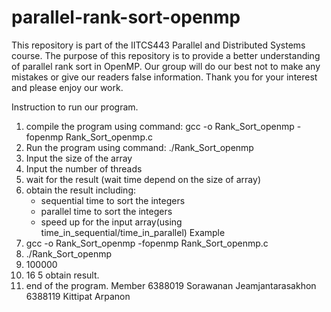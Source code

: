 # parallel-rank-sort-openmp
This repository is part of the IITCS443 Parallel and Distributed Systems course. The purpose of this repository is to provide a better understanding of parallel rank sort in OpenMP. Our group will do our best not to make any mistakes or give our readers false information. Thank you for your interest and please enjoy our work.

Instruction to run our program.
1. compile the program using command:
	gcc -o Rank_Sort_openmp -fopenmp Rank_Sort_openmp.c
2. Run the program using command:
	./Rank_Sort_openmp
3. Input the size of the array
4. Input the number of threads
5. wait for the result (wait time depend on the size of array)
6. obtain the result including:
	- sequential time to sort the integers
	- parallel time to sort the integers
	- speed up for the input array(using time_in_sequential/time_in_parallel)
Example
1. gcc -o Rank_Sort_openmp -fopenmp Rank_Sort_openmp.c
2. ./Rank_Sort_openmp
3. 100000
4. 16
5 obtain result.
6. end of the program.
Member
6388019 Sorawanan Jeamjantarasakhon
6388119 Kittipat Arpanon

